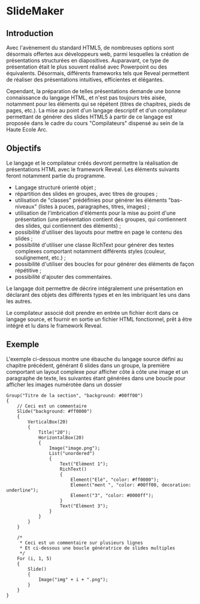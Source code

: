 SlideMaker
==========

Introduction
------------

Avec l'avènement du standard HTML5, de nombreuses options sont désormais offertes aux développeurs web, parmi lesquelles la création de présentations structurées en diapositives. Auparavant, ce type de présentation était le plus souvent réalisé avec Powerpoint ou des équivalents. Désormais, différents frameworks tels que Reveal permettent de réaliser des présentations intuitives, efficientes et élégantes.

Cependant, la préparation de telles présentations demande une bonne connaissance du langage HTML, et n'est pas toujours très aisée, notamment pour les éléments qui se répètent (titres de chapitres, pieds de pages, etc.). La mise au point d'un langage descriptif et d'un compilateur permettant de générer des slides HTML5 à partir de ce langage est proposée dans le cadre du cours "Compilateurs" dispensé au sein de la Haute Ecole Arc.

Objectifs
---------

Le langage et le compilateur créés devront permettre la réalisation de présentations HTML avec le framework Reveal. Les éléments suivants feront notamment partie du programme.

*	Langage structuré orienté objet ;
*	répartition des slides en groupes, avec titres de groupes ;
*	utilisation de "classes" prédéfinies pour générer les éléments "bas-niveaux" (listes à puces, paragraphes, titres, images) ;
*	utilisation de l'imbrication d'éléments pour la mise au point d'une présentation (une présentation contient des groupes, qui contiennent des slides, qui contiennent des éléments) ;
*	possibilité d'utiliser des layouts pour mettre en page le contenu des slides ;
*	possibilité d'utiliser une classe RichText pour générer des textes complexes comportant notamment différents styles (couleur, soulignement, etc.) ;
*	possibilité d'utiliser des boucles for pour générer des éléments de façon répétitive ;
*	possibilité d'ajouter des commentaires. 

Le langage doit permettre de décrire intégralement une présentation en déclarant des objets des différents types et en les imbriquant les uns dans les autres.

Le compilateur associé doit prendre en entrée un fichier écrit dans ce langage source, et fournir en sortie un fichier HTML fonctionnel, prêt à être intégré et lu dans le framework Reveal.


Exemple
-------

L'exemple ci-dessous montre une ébauche du langage source défini au chapitre précédent, générant 6 slides dans un groupe, la première comportant un layout complexe pour afficher côte à côte une image et un paragraphe de texte, les suivantes étant générées dans une boucle pour afficher les images numérotée dans un dossier

```
Group("Titre de la section", "background: #00ff00")
{
	// Ceci est un commentaire
	Slide("background: #ff0000")
	{
		VerticalBox(20)
		{
			Title("20");
			HorizontalBox(20)
			{
				Image("image.png");
				List("unordered")
				{
					Text("Elément 1");
					RichText()
					{
						Element("Elé", "color: #ff0000");
						Element("ment ", "color: #00ff00, decoration: 							underline");
						Element("3", "color: #0000ff");
					}
					Text("Elément 3");
				}
			}
		}
	}

	/*
	 * Ceci est un commentaire sur plusieurs lignes
	 * Et ci-dessous une boucle génératrice de slides multiples
	 */
	For (i, 1, 5)
	{
		Slide()
		{
			Image("img" + i + ".png");
		}
	}
}

```
